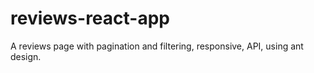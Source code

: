 # reviews-react-app
A reviews page with pagination and filtering, responsive, API, using ant design.

